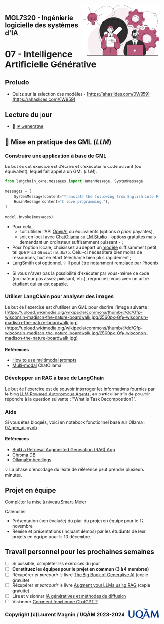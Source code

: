 <img style="float: right;" src="../../images/component_engineering.svg" alt="EngineeringAISystems" width="250"/>

## MGL7320 - Ingénierie logicielle des systèmes d'IA
# 07 - Intelligence Artificielle Générative

## Prelude

- Quizz sur la sélection des modèles - [https://ahaslides.com/0W959](https://ahaslides.com/0W959)

## Lecture du jour

- :book: [IA Générative](./07_gen_ai.pdf)

## :pencil: Mise en pratique des GML (_LLM_)

### Construire une application à base de GML

Le but de cet exercice est d'écrire et d'exécuter le code suivant (ou équivalent), lequel fait appel à un GML (_LLM_).

```python
from langchain_core.messages import HumanMessage, SystemMessage

messages = [
    SystemMessage(content="Translate the following from English into French"),
    HumanMessage(content="I love programming."),
]

model.invoke(messages)
```

- Pour cela, 
    - soit utiliser l'API [OpenAI](https://python.langchain.com/docs/tutorials/llm_chain/) ou équivalents (options _a priori_ payantes), 
    - soit en local avec [ChatOllama](https://python.langchain.com/docs/integrations/chat/ollama/) ou [LM Studio](https://lmstudio.ai) - options gratuites mais demandant un ordinateur suffisamment puissant - ;
- Pour l'option locale, choisissez au départ un [modèle](https://ollama.com/library) suffisamment petit, tel que `Phi3` ou `mixtral:8x7b`. Celui-ci nécessitera bien moins de ressources, tout en étant téléchargé bien plus rapidement ; 
- LangSmith est optionnel. :bulb: Il peut être notamment remplacé par [Phoenix](https://phoenix.arize.com) ;
- Si vous n'avez pas la possibilité d'exécuter par vous-même ce code (ordinateur pas assez puissant, etc.), regroupez-vous avec un autre étudiant qui en est capable.

### Utiliser LangChain pour analyser des images

Le but de l'exercice est d'utiliser un GML pour décrire l'image suivante : 
[https://upload.wikimedia.org/wikipedia/commons/thumb/d/dd/Gfp-wisconsin-madison-the-nature-boardwalk.jpg/2560px-Gfp-wisconsin-madison-the-nature-boardwalk.jpg](https://upload.wikimedia.org/wikipedia/commons/thumb/d/dd/Gfp-wisconsin-madison-the-nature-boardwalk.jpg/2560px-Gfp-wisconsin-madison-the-nature-boardwalk.jpg)

#### Références 
- [How to use multimodal prompts](https://python.langchain.com/docs/how_to/multimodal_prompts/)
- [Multi-modal](https://python.langchain.com/docs/integrations/chat/ollama/#multi-modal) ChatOllama

### Développer un RAG à base de LangChain

Le but de l'exercice est de pouvoir interroger les informations fournies par le blog [LLM Powered Autonomous Agents](https://lilianweng.github.io/posts/2023-06-23-agent/), en particulier afin de pouvoir répondre à la question suivante : "What is Task Decomposition?".

### Aide

Si vous êtes bloqués, voici un notebook fonctionnel basé sur Ollama : [07_gen_ai.ipynb](./07_gen_ai.ipynb)

#### Références
- [Build a Retrieval Augmented Generation (RAG) App](https://python.langchain.com/docs/tutorials/rag/)
- [Chroma DB](https://github.com/chroma-core/chroma)
- [OllamaEmbeddings](https://python.langchain.com/docs/integrations/text_embedding/ollama/)

:bulb: La phase d'encodage du texte de référence peut prendre plusieurs minutes.

## Projet en équipe

Compléter la [mise à niveau Smart-Meter](../projet_equipe.md) 

Calendrier
- Présentation (non évaluée) du plan du projet en équipe pour le 12 novembre
- Remise et présentations (incluant démos) par les étudiants de leur projets en équipe pour le 10 décembre.

## Travail personnel pour les prochaines semaines

- [ ] Si possible, compléter les exercices du jour
- [ ] **Constituez les équipes pour le projet en commun (3 à 4 membres)**
- [ ] Récupérer _et parcourir_ le livre [The Big Book of Generative AI](https://www.databricks.com/resources/ebook/big-book-generative-ai)  (copie gratuite)
- [ ] Récupérer _et parcourir_ le livre [Augment your LLMs using RAG](https://www.databricks.com/resources/ebook/train-llms-your-data) (copie gratuite)
- [ ] Lire et visionner [IA génératives et méthodes de diffusion](https://scienceetonnante.com/2023/01/13/stable-diffusion/)
- [ ] Visionner [Comment fonctionne ChatGPT ?](https://scienceetonnante.com/2023/04/14/comment-fonctionne-chatgpt/)

<img style="float: right;" align="right" src="../../images/uqam.png" alt="uqàm" width="100"/>

### Copyright (c)Laurent Magnin / UQÀM 2023-2024


